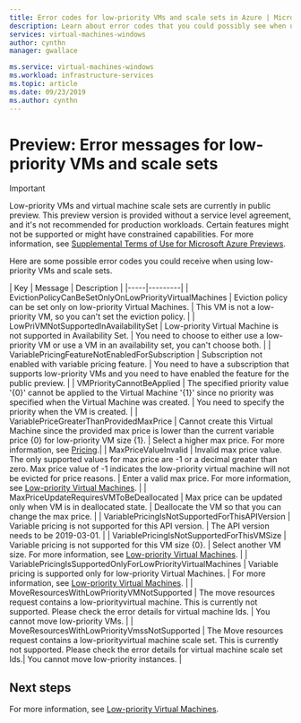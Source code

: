 ```yaml
---
title: Error codes for low-priority VMs and scale sets in Azure | Microsoft Docs
description: Learn about error codes that you could possibly see when using low-priority VMs and scale sets.
services: virtual-machines-windows
author: cynthn
manager: gwallace

ms.service: virtual-machines-windows
ms.workload: infrastructure-services
ms.topic: article
ms.date: 09/23/2019
ms.author: cynthn
---
```


# Preview: Error messages for low-priority VMs and scale sets


> [!IMPORTANT]
> Low-priority VMs and virtual machine scale sets are currently in public preview.
> This preview version is provided without a service level agreement, and it's not recommended for production workloads. Certain features might not be supported or might have constrained capabilities. 
> For more information, see [Supplemental Terms of Use for Microsoft Azure Previews](https://azure.microsoft.com/support/legal/preview-supplemental-terms/).


Here are some possible error codes you could receive when using low-priority VMs and scale sets.

| Key | Message | Description |
|-----|---------|
| EvictionPolicyCanBeSetOnlyOnLowPriorityVirtualMachines | Eviction policy can be set only on low-priority Virtual Machines. | This VM is not a low-priority VM, so you can't set the eviction policy. |
| LowPriVMNotSupportedInAvailabilitySet | Low-priority Virtual Machine is not supported in Availability Set. | You need to choose to either use a low-priority VM or use a VM in an availability set, you can't choose both. |
| VariablePricingFeatureNotEnabledForSubscription | Subscription not enabled with variable pricing feature. | You need to have a subscription that supports low-priority VMs and you need to have enabled the feature for the public preview. |
| VMPriorityCannotBeApplied | The specified priority value '{0}' cannot be applied to the Virtual Machine '{1}' since no priority was specified when the Virtual Machine was created. | You need to specify the priority when the VM is created.  |
| VariablePriceGreaterThanProvidedMaxPrice | Cannot create this Virtual Machine since the provided max price is lower than the current variable price {0} for low-priority VM size {1}. | Select a higher max price. For more information, see [Pricing]().|
| MaxPriceValueInvalid | Invalid max price value. The only supported values for max price are -1 or a decimal greater than zero. Max price value of -1 indicates the low-priority virtual machine will not be evicted for price reasons. | Enter a valid max price. For more information, see [Low-priority Virtual Machines](). |
| MaxPriceUpdateRequiresVMToBeDeallocated | Max price can be updated only when VM is in deallocated state. | Deallocate the VM so that you can change the max price. |
| VariablePricingIsNotSupportedForThisAPIVersion | Variable pricing is not supported for this API version. | The API version needs to be 2019-03-01. |
| VariablePricingIsNotSupportedForThisVMSize | Variable pricing is not supported for this VM size {0}. | Select another VM size. For more information, see [Low-priority Virtual Machines](low-priority-vms.md). |
| VariablePricingIsSupportedOnlyForLowPriorityVirtualMachines | Variable pricing is supported only for low-priority Virtual Machines. | For more information, see [Low-priority Virtual Machines](low-priority-vms.md). |
| MoveResourcesWithLowPriorityVMNotSupported | The move resources request contains a low-priorityvirtual machine. This is currently not supported. Please check the error details for virtual machine Ids.  | You cannot move low-priority VMs. |
| MoveResourcesWithLowPriorityVmssNotSupported | The Move resources request contains a low-priorityvirtual machine scale set. This is currently not supported. Please check the error details for virtual machine scale set Ids.| You cannot move low-priority instances. |


## Next steps

For more information, see [Low-priority Virtual Machines](low-priority-vms.md).
